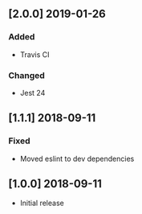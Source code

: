 ## [2.0.0] 2019-01-26
### Added
- Travis CI
### Changed
- Jest 24

## [1.1.1] 2018-09-11
### Fixed
- Moved eslint to dev dependencies

## [1.0.0] 2018-09-11
- Initial release
